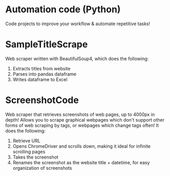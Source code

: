 # Automation code (Python)
Code projects to improve your workflow &amp; automate repetitive tasks!

# SampleTitleScrape
Web scraper written with BeautifulSoup4, which does the following:
1. Extracts titles from website
2. Parses into pandas dataframe
3. Writes dataframe to Excel

# ScreenshotCode
Web scraper that retrieves screenshots of web pages, up to 4000px in depth! Allows you to scrape graphical webpages which don't support other forms of web scraping by tags, or webpages which change tags often! It does the following:
1. Retrieve URL
2. Opens ChromeDriver and scrolls down, making it ideal for infinite scrolling pages
3. Takes the screenshot
4. Renames the screenshot as the website title + datetime, for easy organization of screenshots
